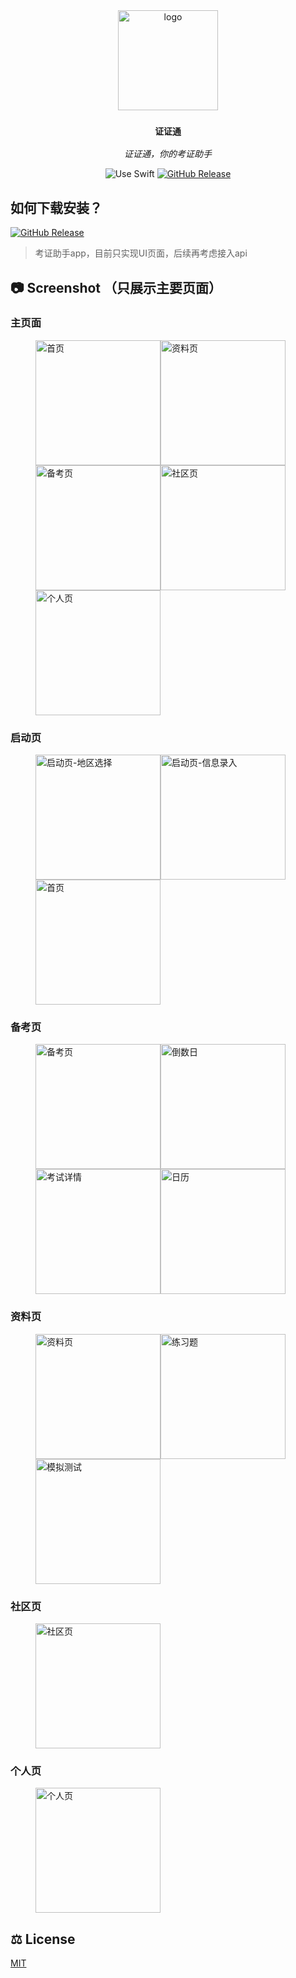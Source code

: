 <div align="center">
  <img src="assets/images/logo.png" alt="logo" width="160" height="160" />
  <h3><code>证证通</code></h3>
  <p><em>证证通，你的考证助手</em></p>
  <img src="https://img.shields.io/badge/uses-Flutter-9cf?labelColor=blue&logo=flutter" alt="Use Swift" />
  <a href="https://github.com/0fatal/certificate_pass/releases/latest"><img src="https://img.shields.io/github/v/release/0xfatal/certificate_pass?labelColor=282c34&logo=GitHub" alt="GitHub Release" /></a>
</div>


## 如何下载安装？

[![GitHub Release](https://img.shields.io/github/v/release/0xfatal/certificate_pass?labelColor=282c34&logo=GitHub&style=for-the-badge)](https://github.com/0xfatal/certificate_pass/releases/latest)


> 考证助手app，目前只实现UI页面，后续再考虑接入api



## 📷 Screenshot （只展示主要页面）
### 主页面
<div>
  <figure class="third">
      <img src="screenshot/home.png" width="200" alt="首页"/><img src="screenshot/resource.png" width="200" alt="资料页"/><img src="screenshot/exam.png" width="200" alt="备考页"/><img src="screenshot/community.png" width="200" alt="社区页"/><img src="screenshot/profile.png" width="200" alt="个人页"/>
  </figure>
</div>


### 启动页
<div>
  <figure class="third">
      <img src="screenshot/area.png" width="200" alt="启动页-地区选择"/><img src="screenshot/choose.png" width="200" alt="启动页-信息录入"/><img src="screenshot/home.png" width="200" alt="首页"/>
  </figure>
</div>


### 备考页
<div>
  <figure class="third">
      <img src="screenshot/exam.png" width="200" alt="备考页"/><img src="screenshot/count_down.png" width="200" alt="倒数日"/><img src="screenshot/exam_detail.png" width="200" alt="考试详情"/><img src="screenshot/calendar.png" width="200" alt="日历"/>
  </figure>
</div>


### 资料页
<div>
  <figure class="third">
      <img src="screenshot/resource.png" width="200" alt="资料页"/><img src="screenshot/paper.png" width="200" alt="练习题"/><img src="screenshot/test.png" width="200" alt="模拟测试"/>
  </figure>
</div>


### 社区页
<div>
  <figure class="third">
      <img src="screenshot/community.png" width="200" alt="社区页"/>
  </figure>
</div>


### 个人页
<div>
  <figure class="third">
      <img src="screenshot/profile.png" width="200" alt="个人页"/>
  </figure>
</div>


## ⚖️ License

[MIT](LICENSE)

